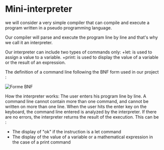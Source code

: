 # Mini-interpreter
we will consider a very simple compiler that can compile and execute a program written in a pseudo programming language.

Our compiler will parse and execute the program line by line and that's why we call it an interpreter.

Our interpreter can include two types of commands only:
 +let: is used to assign a value to a variable.
 +print: is used to display the value of a variable or the result of an expression.
 
The definition of a command line following the BNF form used in our project :

![Forme BNF](https://user-images.githubusercontent.com/68644652/202905795-6b271d21-1337-42df-a069-5d1d5d89952b.PNG)

How the interpreter works:
The user enters his program line by line. A command line cannot contain more than one command, and cannot be written on more than one line.
When the user hits the enter key on the keyboard, the command line entered is analyzed by the interpreter.
If there are no errors, the interpreter returns the result of the execution. This can be :
- The display of "ok" if the instruction is a let command
- The display of the value of a variable or a mathematical expression in the case of a print command

